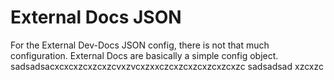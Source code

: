 # External Docs JSON

For the External Dev-Docs JSON config, there is not that much configuration.  External Docs are basically a simple config object. sadsadsacxcxcxzcxzcxzcvxzvcxzxxczcxzcxzcxzcxzcxzc
sadsadsad
xzcxzc
